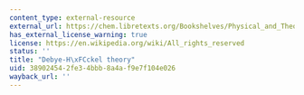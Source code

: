 ```yaml
---
content_type: external-resource
external_url: https://chem.libretexts.org/Bookshelves/Physical_and_Theoretical_Chemistry_Textbook_Maps/Supplemental_Modules_%28Physical_and_Theoretical_Chemistry%29/Physical_Properties_of_Matter/Solutions_and_Mixtures/Nonideal_Solutions/Debye-H%C3%BCckel
has_external_license_warning: true
license: https://en.wikipedia.org/wiki/All_rights_reserved
status: ''
title: "Debye-H\xFCckel theory"
uid: 38902454-2fe3-4bbb-8a4a-f9e7f104e026
wayback_url: ''
---
```

